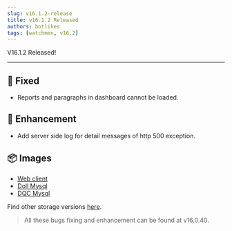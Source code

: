 ```yaml
---
slug: v16.1.2-release  
title: v16.1.2 Released   
authors: botlikes  
tags: [watchmen, v16.2]  
---
```


V16.1.2 Released!

---

## 🔧 Fixed
- Reports and paragraphs in dashboard cannot be loaded.

## 📜 Enhancement
- Add server side log for detail messages of http 500 exception.

## 📦 Images
- [Web client](https://github.com/orgs/Indexical-Metrics-Measure-Advisory/packages/container/watchmen-web-client/22938411?tag=16.1.2)
- [Doll Mysql](https://github.com/orgs/Indexical-Metrics-Measure-Advisory/packages/container/watchmen-matryoshka-doll-mysql/22938964?tag=16.1.2)
- [DQC Mysql](https://github.com/orgs/Indexical-Metrics-Measure-Advisory/packages/container/watchmen-matryoshka-dqc-mysql/22939227?tag=16.1.2)

Find other storage versions [here](https://github.com/orgs/Indexical-Metrics-Measure-Advisory/packages?repo_name=watchmen).

> All these bugs fixing and enhancement can be found at v16.0.40.